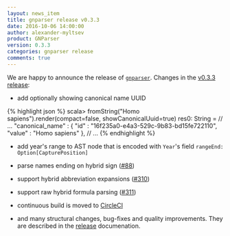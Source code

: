 ```yaml
---
layout: news_item
title: gnparser release v0.3.3
date: 2016-10-06 14:00:00
author: alexander-myltsev
product: GNParser
version: 0.3.3
categories: gnparser release
comments: true
---
```


We are happy to announce the release of [`gnparser`][gnparser].
Changes in the [v0.3.3 release][0-3-3-release]:

* add optionally showing canonical name UUID

{% highlight json %}
scala> fromString("Homo sapiens").render(compact=false, showCanonicalUuid=true)
res0: String = 
// ...
  "canonical_name" : {
    "id" : "16f235a0-e4a3-529c-9b83-bd15fe722110",
    "value" : "Homo sapiens"
  },
// ...
{% endhighlight %}

* add year's range to AST node that is encoded with `Year`'s field
`rangeEnd: Option[CapturePosition]`

* parse names ending on hybrid sign ([#88][issue-88])

* support hybrid abbreviation expansions ([#310][issue-310])

* support raw hybrid formula parsing ([#311][issue-311])

* continuous build is moved to [CircleCI][circle-ci]

* and many structural changes, bug-fixes and quality improvements.
  They are described in the [release][0-3-3-release] documenation.

[issue-88]: https://github.com/GlobalNamesArchitecture/gnparser/issues/88
[issue-310]: https://github.com/GlobalNamesArchitecture/gnparser/issues/310
[issue-311]: https://github.com/GlobalNamesArchitecture/gnparser/issues/311
[gnparser]: https://github.com/GlobalNamesArchitecture/gnparser
[circle-ci]: https://circleci.com/gh/GlobalNamesArchitecture/gnparser
[0-3-3-release]: https://github.com/GlobalNamesArchitecture/gnparser/releases/tag/release-0.3.3
